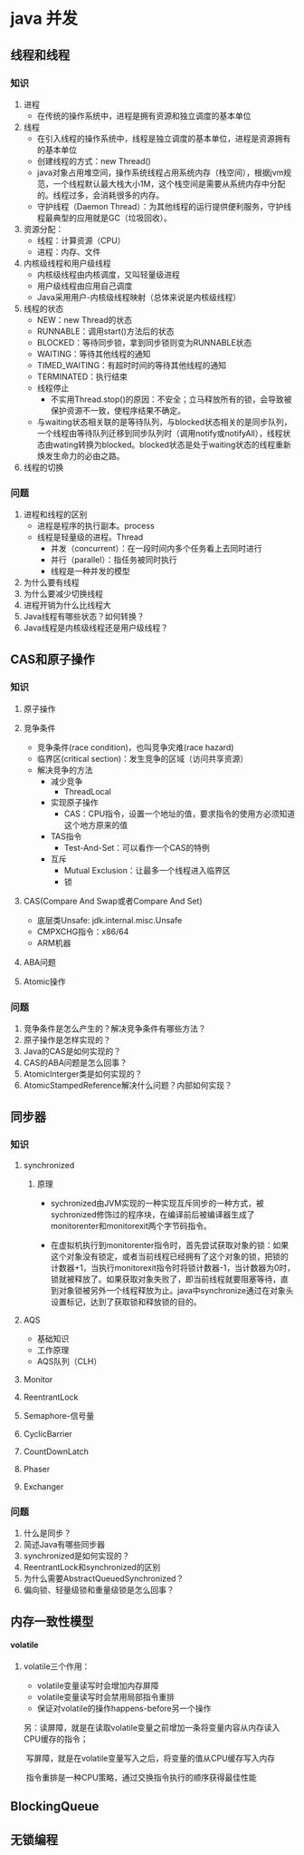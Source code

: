 # java 并发

## 线程和线程

### 知识

1. 进程
   * 在传统的操作系统中，进程是拥有资源和独立调度的基本单位
2. 线程
   * 在引入线程的操作系统中，线程是独立调度的基本单位，进程是资源拥有的基本单位
   * 创建线程的方式：new Thread()
   * java对象占用堆空间，操作系统线程占用系统内存（栈空间），根据jvm规范，一个线程默认最大栈大小1M，这个栈空间是需要从系统内存中分配的。线程过多，会消耗很多的内存。
   * 守护线程（Daemon Thread）：为其他线程的运行提供便利服务，守护线程最典型的应用就是GC（垃圾回收）。
3. 资源分配：
   * 线程：计算资源（CPU）
   * 进程：内存、文件
4. 内核级线程和用户级线程
   * 内核级线程由内核调度，又叫轻量级进程
   * 用户级线程由应用自己调度
   * Java采用用户-内核级线程映射（总体来说是内核级线程）
5. 线程的状态
   * NEW：new Thread的状态
   * RUNNABLE：调用start()方法后的状态
   * BLOCKED：等待同步锁，拿到同步锁则变为RUNNABLE状态
   * WAITING：等待其他线程的通知
   * TIMED_WAITING：有超时时间的等待其他线程的通知
   * TERMINATED：执行结束
   * 线程停止
     * 不实用Thread.stop()的原因：不安全；立马释放所有的锁，会导致被保护资源不一致，使程序结果不确定。
   * 与waiting状态相关联的是等待队列，与blocked状态相关的是同步队列，一个线程由等待队列迁移到同步队列时（调用notify或notifyAll），线程状态由wating转换为blocked。blocked状态是处于waiting状态的线程重新焕发生命力的必由之路。
6. 线程的切换

### 问题

1. 进程和线程的区别
   * 进程是程序的执行副本。process
   * 线程是轻量级的进程。Thread
     * 并发（concurrent）：在一段时间内多个任务看上去同时进行
     * 并行（parallel）：指任务被同时执行
     * 线程是一种并发的模型
2. 为什么要有线程
3. 为什么要减少切换线程
4. 进程开销为什么比线程大
5. Java线程有哪些状态？如何转换？
6. Java线程是内核级线程还是用户级线程？

## CAS和原子操作

### 知识

1. 原子操作

2. 竞争条件
   * 竞争条件(race condition)，也叫竞争灾难(race hazard)
   * 临界区(critical section)：发生竞争的区域（访问共享资源）
   * 解决竞争的方法
     * 减少竞争
       * ThreadLocal
     * 实现原子操作
       * CAS：CPU指令，设置一个地址的值，要求指令的使用方必须知道这个地方原来的值
     * TAS指令
       * Test-And-Set：可以看作一个CAS的特例
     * 互斥
       * Mutual Exclusion：让最多一个线程进入临界区
       * 锁

3. CAS(Compare And Swap或者Compare And Set)
   * 底层类Unsafe: jdk.internal.misc.Unsafe
   * CMPXCHG指令：x86/64
   * ARM机器

4. ABA问题

5. Atomic操作

### 问题

1. 竞争条件是怎么产生的？解决竞争条件有哪些方法？
2. 原子操作是怎样实现的？
3. Java的CAS是如何实现的？
4. CAS的ABA问题是怎么回事？
5. AtomicInterger类是如何实现的？
6. AtomicStampedReference解决什么问题？内部如何实现？

## 同步器

### 知识

1. synchronized

   1. 原理

      * sychronized由JVM实现的一种实现互斥同步的一种方式，被sychronized修饰过的程序块，在编译前后被编译器生成了monitorenter和monitorexit两个字节码指令。

      * 在虚拟机执行到monitorenter指令时，首先尝试获取对象的锁：如果这个对象没有锁定，或者当前线程已经拥有了这个对象的锁，把锁的计数器+1，当执行monitorexit指令时将锁计数器-1，当计数器为0时，锁就被释放了。如果获取对象失败了，即当前线程就要阻塞等待，直到对象锁被另外一个线程释放为止。java中synchronize通过在对象头设置标记，达到了获取锁和释放锁的目的。

2. AQS
   - 基础知识
   - 工作原理
   - AQS队列（CLH）

3. Monitor

4. ReentrantLock

5. Semaphore-信号量

6. CyclicBarrier

7. CountDownLatch

8. Phaser

9. Exchanger

### 问题

1. 什么是同步？
2. 简述Java有哪些同步器
3. synchronized是如何实现的？
4. ReentrantLock和synchronized的区别
5. 为什么需要AbstractQueuedSynchronized？
6. 偏向锁、轻量级锁和重量级锁是怎么回事？

## 内存一致性模型

#### volatile

1. volatile三个作用：

   * volatile变量读写时会增加内存屏障
   * volatile变量读写时会禁用局部指令重排
   * 保证对volatile的操作happens-before另一个操作

   另：读屏障，就是在读取volatile变量之前增加一条将变量内容从内存读入CPU缓存的指令；

   ​		  写屏障，就是在volatile变量写入之后，将变量的值从CPU缓存写入内存

   ​		  指令重排是一种CPU策略，通过交换指令执行的顺序获得最佳性能

## BlockingQueue

## 无锁编程







